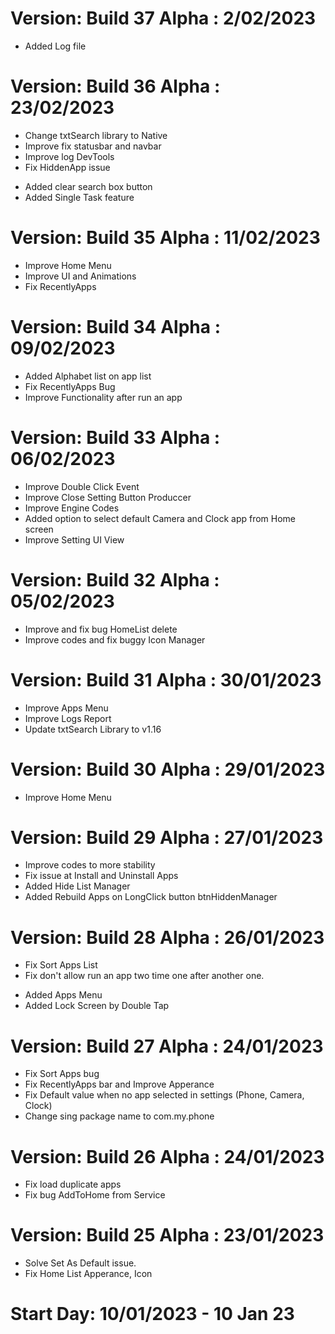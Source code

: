 
# Version: Build 37 Alpha : 2/02/2023
+ Added Log file

# Version: Build 36 Alpha : 23/02/2023
* Change txtSearch library to Native
* Improve fix statusbar and navbar
* Improve log DevTools
* Fix HiddenApp issue
+ Added clear search box button
+ Added Single Task feature

# Version: Build 35 Alpha : 11/02/2023
* Improve Home Menu
* Improve UI and Animations
* Fix RecentlyApps

# Version: Build 34 Alpha : 09/02/2023
* Added Alphabet list on app list
* Fix RecentlyApps Bug
* Improve Functionality after run an app

# Version: Build 33 Alpha : 06/02/2023
* Improve Double Click Event
* Improve Close Setting Button Produccer
* Improve Engine Codes
* Added option to select default Camera and Clock app from Home screen
* Improve Setting UI View

# Version: Build 32 Alpha : 05/02/2023
* Improve and fix bug HomeList delete
* Improve codes and fix buggy Icon Manager

# Version: Build 31 Alpha : 30/01/2023
* Improve Apps Menu
* Improve Logs Report
* Update txtSearch Library to v1.16

# Version: Build 30 Alpha : 29/01/2023
* Improve Home Menu

# Version: Build 29 Alpha : 27/01/2023
* Improve codes to more stability
* Fix issue at Install and Uninstall Apps
* Added Hide List Manager
* Added Rebuild Apps on LongClick button btnHiddenManager

# Version: Build 28 Alpha : 26/01/2023
* Fix Sort Apps List
* Fix don't allow run an app two time one after another one.
+ Added Apps Menu
+ Added Lock Screen by Double Tap

# Version: Build 27 Alpha : 24/01/2023
* Fix Sort Apps bug
* Fix RecentlyApps bar and Improve Apperance
* Fix Default value when no app selected in settings (Phone, Camera, Clock)
* Change sing package name to com.my.phone

# Version: Build 26 Alpha : 24/01/2023
* Fix load duplicate apps
* Fix bug AddToHome from Service

# Version: Build 25 Alpha : 23/01/2023
* Solve Set As Default issue.
* Fix Home List Apperance, Icon

# Start Day: 10/01/2023 - 10 Jan 23
